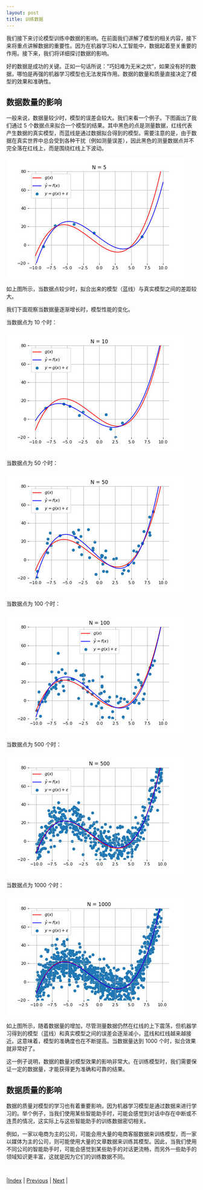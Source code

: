 ```yaml
---
layout: post
title: 训练数据
---
```


我们接下来讨论模型训练中数据的影响。在前面我们讲解了模型的相关内容，接下来将重点讲解数据的重要性。因为在机器学习和人工智能中，数据起着至关重要的作用。接下来，我们将详细探讨数据的影响。

好的数据是成功的关键。正如一句话所说：“巧妇难为无米之炊”，如果没有好的数据，哪怕是再强的机器学习模型也无法发挥作用。数据的数量和质量直接决定了模型的效果和准确性。

## 数据数量的影响

一般来说，数据量较少时，模型的误差会较大。我们来看一个例子。下图画出了我们通过 5 个数据点来拟合一个模型的结果。其中黑色的点是测量数据，红线代表产生数据的真实模型，而蓝线是通过数据拟合得到的模型。需要注意的是，由于数据在真实世界中总会受到各种干扰（例如测量误差），因此黑色的测量数据点并不完全落在红线上，而是围绕红线上下波动。

![](fig/1-opt/1-poly-N-5.jpg)

如上图所示，当数据点较少时，拟合出来的模型（蓝线）与真实模型之间的差距较大。

我们下面观察当数据量逐渐增长时，模型性能的变化。

当数据点为 10 个时：

![](fig/1-opt/1-poly-N-10.jpg)

当数据点为 50 个时：

![](fig/1-opt/1-poly-N-50.jpg)

当数据点为 100 个时：

![](fig/1-opt/1-poly-N-100.jpg)

当数据点为 500 个时：

![](fig/1-opt/1-poly-N-500.jpg)

当数据点为 1000 个时：

![](fig/1-opt/1-poly-N-1000.jpg)

如上图所示，随着数据量的增加，尽管测量数据仍然在红线的上下震荡，但机器学习得到的模型（蓝线）和真实模型之间的误差会逐渐减小，蓝线和红线越来越接近。这意味着，模型的准确度也在不断提高。当数据量达到 1000 个时，拟合效果就非常好了。

这一例子说明，数据的数量对模型效果的影响非常大。在训练模型时，我们需要保证一定的数据量，才能获得更为准确和可靠的结果。

## 数据质量的影响

数据的质量对模型的学习也有着重要影响，因为机器学习模型是通过数据来进行学习的。举个例子，当我们使用某些智能助手时，可能会感觉到对话中存在中断或不连贯的情况，这实际上与这些智能助手的训练数据密切相关。

例如，一家以电商为主的公司，可能会用大量的电商客服数据来训练模型，而一家以媒体为主的公司，则可能使用大量的文章数据来训练其模型。因此，当我们使用不同公司的智能助手时，可能会感觉到某些助手的对话更流畅，而另外一些助手的领域知识更丰富，这就是因为它们的训练数据不同。

<br/>

|[Index](./) | [Previous](1-9-svm) | [Next](1-13-overfit) |
